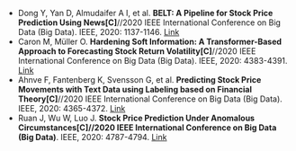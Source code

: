 * Dong Y, Yan D, Almudaifer A I, et al. <b>BELT: A Pipeline for Stock Price Prediction Using News[C]</b>//2020 IEEE International Conference on Big Data (Big Data). IEEE, 2020: 1137-1146. [Link](https://ieeexplore.ieee.org/abstract/document/9378345/)
* Caron M, Müller O. <b>Hardening Soft Information: A Transformer-Based Approach to Forecasting Stock Return Volatility[C]</b>//2020 IEEE International Conference on Big Data (Big Data). IEEE, 2020: 4383-4391. [Link](https://ieeexplore.ieee.org/abstract/document/9378134)
* Ahnve F, Fantenberg K, Svensson G, et al. <b>Predicting Stock Price Movements with Text Data using Labeling based on Financial Theory[C]</b>//2020 IEEE International Conference on Big Data (Big Data). IEEE, 2020: 4365-4372. [Link](https://ieeexplore.ieee.org/abstract/document/9378054/)
* Ruan J, Wu W, Luo J. <b>Stock Price Prediction Under Anomalous Circumstances[C]//2020 IEEE International Conference on Big Data (Big Data)</b>. IEEE, 2020: 4787-4794. [Link](https://ieeexplore.ieee.org/abstract/document/9378030/)